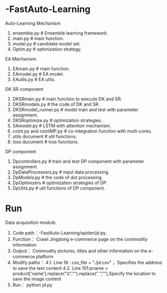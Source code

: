 # -FastAuto-Learning

Auto-Learning Mechanism
1. ensemble.py # Ensemble learning framework. 
2. main.py # main function.
3. model.py # candidate model set.
4. Optim.py # optimization strategy.

EA Mechanism
1. EAmain.py # main function.
2. EAmodel.py # EA model.
3. EAutils.py # EA utils. 

DK SR component
1. DKSRmain.py # main function to execute DK and SR.
2. DKSRmodels.py # the code of DK and SR.
3. DKSRmodel_runner.py # model train and test with parameter assignment.
4. DKSRoptimize.py # optimization strategies.
5. SAmodel.py # LSTM with attention mechanism.
6. coint.py and cointMP.py # co-integration function with mutli-cores.
7. utils document # util functions.
8. loss ducument # loss functions.

DP component
1. Dpcontrollers.py # train and test DP component with parameter assignment.
2. DpDataProcessers.py # input data processing.
3. DpModels.py # the code of dot processing.
4. DpOptimizers # optimization strategies of DP.
5. DpUtils.py # util functions of DP component.


# Run
Data acquisition module.
1. Code path：-FastAuto-Learning/spider/jd.py.
2. Function： Crawl Jingdong e-commerce page on the commodity information
3. Output： Commodity pictures, titles and other information on the e-commerce platform
4. Modify paths：
 4.1. Line 18 : csv_file = "./jd.csv"	，Specifies the address to save the text content
 4.2. Line 101:pname = product['name'].replace("\t","").replace(" ",""),Specify the location to save the image content
5. Run： python jd.py
